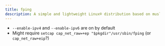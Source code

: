 ```yaml
---
title: fping
description: A simple and lightweight Linux® distribution based on musl libc and toybox
---
```


- `--enable-ipv4` and `--enable-ipv6` are on by default
- Might require `setcap cap_net_raw=+ep "$pkgdir"/usr/sbin/fping` (or `cap_net_raw+eip`?)
